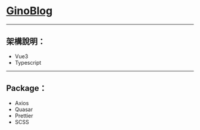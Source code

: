 # <a href='https://ginoweng.com' target='_blank'>GinoBlog</a>
---
## 架構說明：
- Vue3
- Typescript
---
## Package：
- Axios
- Quasar
- Prettier
- SCSS
